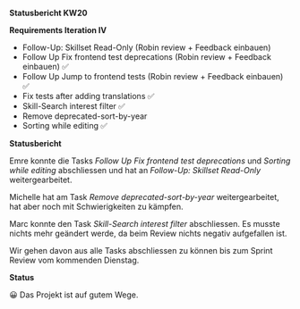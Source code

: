 **Statusbericht KW20**

**Requirements Iteration IV** 

- Follow-Up: Skillset Read-Only (Robin review + Feedback einbauen)
- Follow Up Fix frontend test deprecations (Robin review + Feedback einbauen) ✅
- Follow Up Jump to frontend tests (Robin review + Feedback einbauen) ✅
- Fix tests after adding translations ✅
- Skill-Search interest filter ✅
- Remove deprecated-sort-by-year
- Sorting while editing ✅

**Statusbericht** 

Emre konnte die Tasks *Follow Up Fix frontend test deprecations* und *Sorting while editing* abschliessen und hat an *Follow-Up: Skillset Read-Only* weitergearbeitet.

Michelle hat am Task *Remove deprecated-sort-by-year* weitergearbeitet, hat aber noch mit Schwierigkeiten zu kämpfen.

Marc konnte den Task *Skill-Search interest filter* abschliessen. Es musste nichts mehr geändert werde, da beim Review nichts negativ aufgefallen ist.

Wir gehen davon aus alle Tasks abschliessen zu können bis zum Sprint Review vom kommenden Dienstag.

**Status** 

😀 Das Projekt ist auf gutem Wege.
